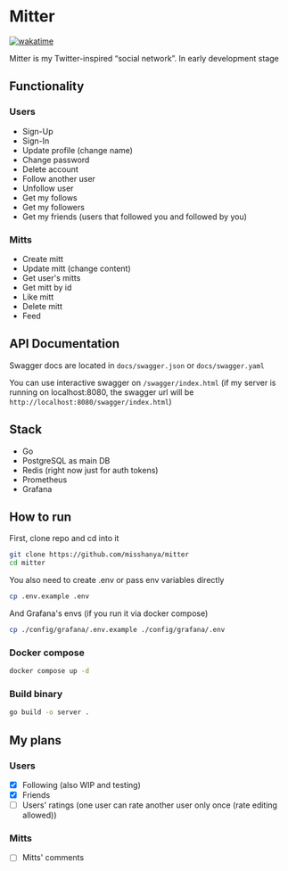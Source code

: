 # Mitter

[![wakatime](https://wakatime.com/badge/user/6c2e820c-673b-4690-9190-7b15c368b37f/project/a0a1543a-1b5c-4206-814b-c661a923cec8.svg?style=for-the-badge)](#)

Mitter is my Twitter-inspired “social network”.
In early development stage

## Functionality

### Users

- Sign-Up
- Sign-In
- Update profile (change name)
- Change password
- Delete account
- Follow another user
- Unfollow user
- Get my follows
- Get my followers
- Get my friends (users that followed you and followed by you)

### Mitts

- Create mitt
- Update mitt (change content)
- Get user's mitts
- Get mitt by id
- Like mitt
- Delete mitt
- Feed

## API Documentation

Swagger docs are located in `docs/swagger.json` or `docs/swagger.yaml`

You can use interactive swagger on `/swagger/index.html` (if my server is running on localhost:8080, the swagger url will be `http://localhost:8080/swagger/index.html`)

## Stack

- Go
- PostgreSQL as main DB
- Redis (right now just for auth tokens)
- Prometheus
- Grafana

## How to run

First, clone repo and cd into it

```bash
git clone https://github.com/misshanya/mitter
cd mitter
```

You also need to create .env or pass env variables directly

```bash
cp .env.example .env
```

And Grafana's envs (if you run it via docker compose)

```bash
cp ./config/grafana/.env.example ./config/grafana/.env
```

### Docker compose

```bash
docker compose up -d
```

### Build binary

```bash
go build -o server .
```

## My plans

### Users

- [x] Following (also WIP and testing)
- [x] Friends
- [ ] Users' ratings (one user can rate another user only once (rate editing allowed))

### Mitts

- [ ] Mitts' comments
